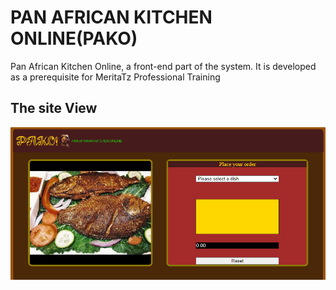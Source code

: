 # PAN AFRICAN KITCHEN ONLINE(PAKO)
Pan African Kitchen Online, a front-end part of the system. It is developed as a prerequisite for MeritaTz Professional Training 


##  The site View 
![PAKO image](images/Pako.PNG)

